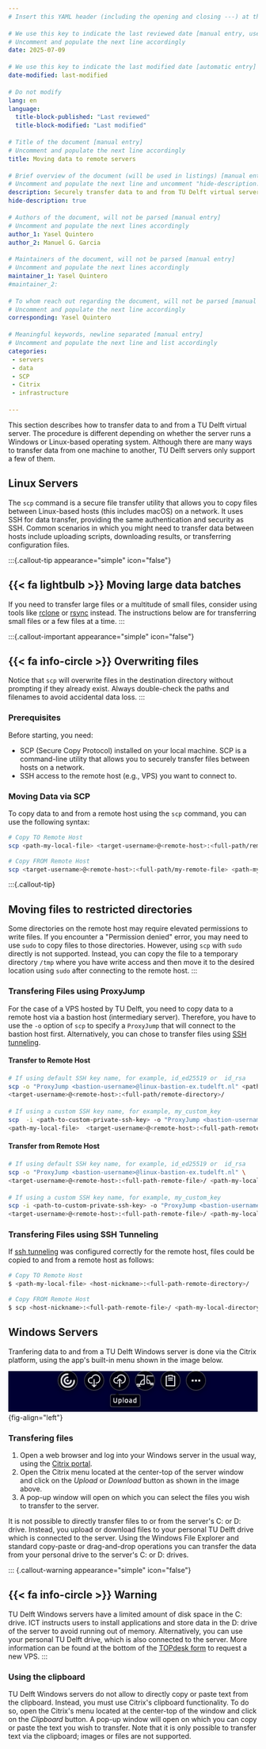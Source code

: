 ```yaml
---
# Insert this YAML header (including the opening and closing ---) at the beginning of the document and fill it out accordingly

# We use this key to indicate the last reviewed date [manual entry, use YYYY-MM-DD]
# Uncomment and populate the next line accordingly
date: 2025-07-09

# We use this key to indicate the last modified date [automatic entry]
date-modified: last-modified

# Do not modify
lang: en
language: 
  title-block-published: "Last reviewed"
  title-block-modified: "Last modified"

# Title of the document [manual entry]
# Uncomment and populate the next line accordingly
title: Moving data to remote servers

# Brief overview of the document (will be used in listings) [manual entry]
# Uncomment and populate the next line and uncomment "hide-description: true".
description: Securely transfer data to and from TU Delft virtual servers using SCP or Citrix.
hide-description: true

# Authors of the document, will not be parsed [manual entry]
# Uncomment and populate the next lines accordingly
author_1: Yasel Quintero
author_2: Manuel G. Garcia

# Maintainers of the document, will not be parsed [manual entry]
# Uncomment and populate the next lines accordingly
maintainer_1: Yasel Quintero
#maintainer_2:

# To whom reach out regarding the document, will not be parsed [manual entry]
# Uncomment and populate the next line accordingly
corresponding: Yasel Quintero

# Meaningful keywords, newline separated [manual entry]
# Uncomment and populate the next line and list accordingly
categories: 
 - servers
 - data
 - SCP
 - Citrix
 - infrastructure

---
```


This section describes how to transfer data to and from a TU Delft virtual server.
The procedure is different depending on whether the server runs a Windows or Linux-based operating system. Although there are many ways to transfer data from one machine to another, TU Delft servers only support a few of them.


## Linux Servers

The `scp` command is a secure file transfer utility that allows you to copy files between Linux-based hosts (this includes macOS) on a network. It uses SSH for data transfer, providing the same authentication and security as SSH. Common scenarios in which you might need to transfer data between hosts include uploading scripts, downloading results, or transferring configuration files.

:::{.callout-tip appearance="simple" icon="false"}
## {{< fa lightbulb >}} Moving large data batches

If you need to transfer large files or a multitude of small files, consider using tools like [rclone](https://rclone.org/) or [rsync](https://rsync.samba.org/) instead. The instructions below are for transferring small files or a few files at a time.
:::

:::{.callout-important appearance="simple" icon="false"}
## {{< fa info-circle >}} Overwriting files

Notice that `scp` will overwrite files in the destination directory without prompting if they already exist. Always double-check the paths and filenames to avoid accidental data loss.
:::

### Prerequisites
Before starting, you need:

* SCP (Secure Copy Protocol) installed on your local machine. SCP is a command-line utility that allows you to securely transfer files between hosts on a network.
* SSH access to the remote host (e.g., VPS) you want to connect to.

### Moving Data via SCP
To copy data to and from a remote host using the `scp` command, you can use the following syntax:

```bash
# Copy TO Remote Host
scp <path-my-local-file> <target-username>@<remote-host>:<full-path/remote-directory>/
```

```bash
# Copy FROM Remote Host
scp <target-username>@<remote-host>:<full-path/my-remote-file> <path-my-local-directory>/
```

:::{.callout-tip}
## Moving files to restricted directories
Some directories on the remote host may require elevated permissions to write files. If you encounter a "Permission denied" error, you may need to use `sudo` to copy files to those directories. However, using `scp` with `sudo` directly is not supported. Instead, you can copy the file to a temporary directory `/tmp` where you have write access and then move it to the desired location using `sudo` after connecting to the remote host.
:::

### Transfering Files using ProxyJump

For the case of a VPS hosted by TU Delft, you need to copy data to a remote host via a bastion host (intermediary server). Therefore, you have to use the  `-o` option of `scp` to specify a  `ProxyJump`  that will connect to the bastion host first.  Alternatively, you can chose to transfer files using [SSH tunneling](#transfering-files-using-ssh-tunneling).

#### Transfer to Remote Host

```bash
# If using default SSH key name, for example, id_ed25519 or  id_rsa
scp -o "ProxyJump <bastion-username>@linux-bastion-ex.tudelft.nl" <path-my-local-file> \ 
<target-username>@<remote-host>:<full-path/remote-directory>/

# If using a custom SSH key name, for example, my_custom_key
scp  -i <path-to-custom-private-ssh-key> -o "ProxyJump <bastion-username>@linux-bastion-ex.tudelft.nl" \ 
<path-my-local-file>  <target-username>@<remote-host>:<full-path-remote-directory>/

```

#### Transfer from Remote Host

```bash
# If using default SSH key name, for example, id_ed25519 or  id_rsa
scp -o "ProxyJump <bastion-username>@linux-bastion-ex.tudelft.nl" \ 
<target-username>@<remote-host>:<full-path-remote-file>/ <path-my-local-directory>/

# If using a custom SSH key name, for example, my_custom_key
scp -i <path-to-custom-private-ssh-key> -o "ProxyJump <bastion-username>@linux-bastion-ex.tudelft.nl" \
<target-username>@<remote-host>:<full-path-remote-file>/ <path-my-local-directory>/
```

### Transfering Files using SSH Tunneling

If [ssh tunneling](VPS_SSH.md) was configured correctly for the remote host, files could be copied to and from a remote host as follows:

```bash
# Copy TO Remote Host
$ <path-my-local-file> <host-nickname>:<full-path-remote-directory>/
```

```bash
# Copy FROM Remote Host
$ scp <host-nickname>:<full-path-remote-file>/ <path-my-local-directory>/ 
```

## Windows Servers

Tranfering data to and from a TU Delft Windows server is done via the Citrix platform, using the app's built-in menu shown in the image below.

![Citrix Menu. Buttons from left to righ: Download, Upload, Multimonitor and Clipboard and Settings.](../img/citrix_menu.png){fig-align="left"}

### Transfering files

1. Open a web browser and log into your Windows server in the usual way, using the [Citrix portal](https://weblogin.tudelft.nl/Citrix/TUDAppsWeb/).
2. Open the Citrix menu located at the center-top of the server window and click on the _Upload_ or _Download_ button as shown in the image above.
3. A pop-up window will open on which you can select the files you wish to transfer to the server.

It is not possible to directly transfer files to or from the server's C: or D: drive. Instead, you upload or download files to your personal TU Delft drive which is connected to the server. Using the Windows File Explorer and standard copy-paste or drag-and-drop operations you can transfer the data from your personal drive to the server's C: or D: drives.
 
::: {.callout-warning appearance="simple" icon="false"}
## {{< fa info-circle >}} Warning

TU Delft Windows servers have a limited amount of disk space in the C: drive. ICT instructs users to install applications and store data in the D: drive of the server to avoid running out of memory. Alternatively, you can use your personal TU Delft drive, which is also connected to the server. More information can be found at the bottom of the [TOPdesk form](https://tudelft.topdesk.net/tas/public/ssp/content/serviceflow?unid=418c986f186d4934848dc2712039ed34&openedFromService=true) to request a new VPS.
:::

### Using the clipboard

TU Delft Windows servers do not allow to directly copy or paste text from the clipboard. Instead, you must use Citrix's clipboard functionality. To do so, open the Citrix's menu located at the center-top of the window and click on the _Clipboard_ button. A pop-up window will open on which you can copy or paste the text you wish to transfer. Note that it is only possible to transfer text via the clipboard; images or files are not supported.

